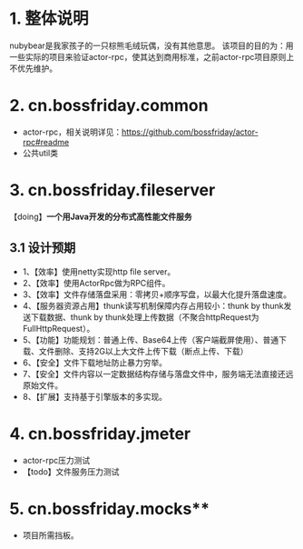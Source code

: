 # 1. 整体说明
nubybear是我家孩子的一只棕熊毛绒玩偶，没有其他意思。 该项目的目的为：用一些实际的项目来验证actor-rpc，使其达到商用标准，之前actor-rpc项目原则上不优先维护。  

# 2. cn.bossfriday.common
* actor-rpc，相关说明详见：https://github.com/bossfriday/actor-rpc#readme
* 公共util类

# 3. cn.bossfriday.fileserver
【doing】**一个用Java开发的分布式高性能文件服务**

## 3.1 设计预期
* 1、【效率】使用netty实现http file server。
* 2、【效率】使用ActorRpc做为RPC组件。
* 3、【效率】文件存储落盘采用：零拷贝+顺序写盘，以最大化提升落盘速度。
* 4、【服务器资源占用】thunk读写机制保障内存占用较小：thunk by thunk发送下载数据、thunk by thunk处理上传数据（不聚合httpRequest为FullHttpRequest）。
* 5、【功能】功能规划：普通上传、Base64上传（客户端截屏使用）、普通下载、文件删除、支持2G以上大文件上传下载（断点上传、下载）
* 6、【安全】文件下载地址防止暴力穷举。
* 7、【安全】文件内容以一定数据结构存储与落盘文件中，服务端无法直接还远原始文件。
* 8、【扩展】支持基于引擎版本的多实现。

# 4. cn.bossfriday.jmeter
* actor-rpc压力测试   
* 【todo】文件服务压力测试

# 5. cn.bossfriday.mocks**
* 项目所需挡板。
